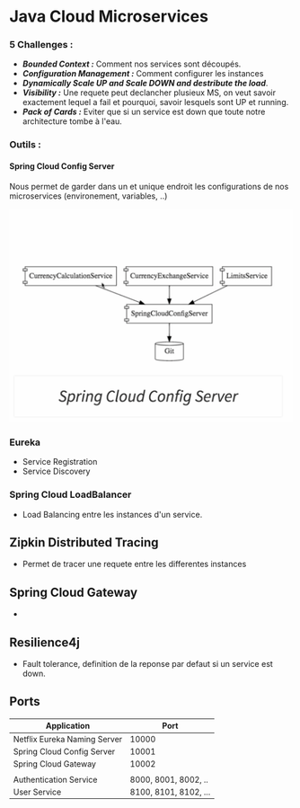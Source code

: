 # Java Cloud Microservices

### 5 Challenges :

- **_Bounded Context :_** Comment nos services sont découpés.
- **_Configuration Management :_** Comment configurer les instances
- **_Dynamically Scale UP and Scale DOWN and destribute the load_**.
- **_Visibility :_** Une requete peut declancher plusieux MS, on veut savoir exactement lequel a fail et pourquoi, savoir lesquels sont UP et running.
- **_Pack of Cards :_** Eviter que si un service est down que toute notre architecture tombe à l'eau.

### Outils :

#### Spring Cloud Config Server

Nous permet de garder dans un et unique endroit les configurations de nos microservices (environement, variables, ..)

<div style="text-align:center">
    <img src="imgs/springcloudconfigserver.png" alt="SpringCloudConfigServer" width="600"/>
</div>

### Eureka

- Service Registration
- Service Discovery

### Spring Cloud LoadBalancer

- Load Balancing entre les instances d'un service.

## Zipkin Distributed Tracing

- Permet de tracer une requete entre les differentes instances

## Spring Cloud Gateway

-

## Resilience4j

- Fault tolerance, definition de la reponse par defaut si un service est down.

## Ports

| Application                       | Port                  |
| --------------------------------- | --------------------- |
| Netflix Eureka Naming Server      | 10000                 |
| Spring Cloud Config Server        | 10001                 |
| Spring Cloud Gateway              | 10002                 |
|                                   |                       |
| Authentication Service            | 8000, 8001, 8002, ..  |
| User Service                      | 8100, 8101, 8102, ... |



